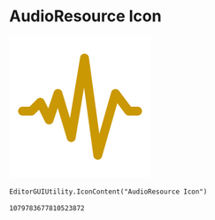 # AudioResource Icon
![](/img/AudioResource%20Icon.png)

``` CSharp
EditorGUIUtility.IconContent("AudioResource Icon")
```
```
1079783677810523872
```
